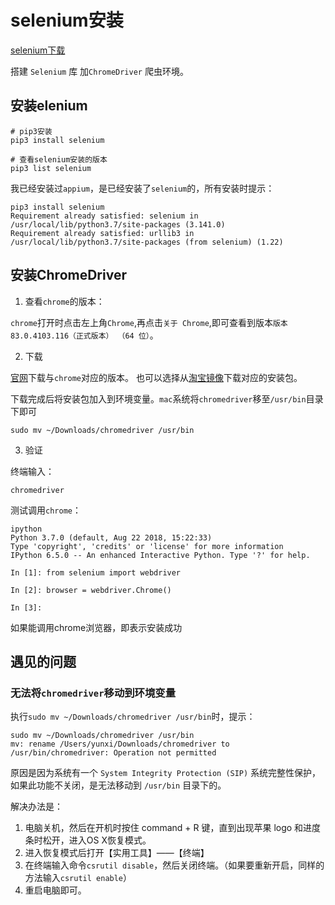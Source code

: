 # selenium安装

[selenium下载](https://www.selenium.dev/)

搭建 `Selenium` 库 加`ChromeDriver` 爬虫环境。

## 安装elenium

```
# pip3安装
pip3 install selenium

# 查看selenium安装的版本
pip3 list selenium
```
我已经安装过`appium`，是已经安装了`selenium`的，所有安装时提示：
```
pip3 install selenium
Requirement already satisfied: selenium in /usr/local/lib/python3.7/site-packages (3.141.0)
Requirement already satisfied: urllib3 in /usr/local/lib/python3.7/site-packages (from selenium) (1.22)
```

## 安装ChromeDriver

1. 查看`chrome`的版本：

`chrome`打开时点击左上角`Chrome`,再点击`关于 Chrome`,即可查看到版本`版本 83.0.4103.116（正式版本） （64 位）`。

2. 下载

[官网](http://chromedriver.chromium.org/)下载与`chrome`对应的版本。
也可以选择从[淘宝镜像](http://npm.taobao.org/mirrors/chromedriver/)下载对应的安装包。

下载完成后将安装包加入到环境变量。`mac`系统将`chromedriver`移至`/usr/bin`目录下即可
```
sudo mv ~/Downloads/chromedriver /usr/bin
```

3. 验证

终端输入：
```
chromedriver
```
测试调用`chrome`：
```
ipython
Python 3.7.0 (default, Aug 22 2018, 15:22:33)
Type 'copyright', 'credits' or 'license' for more information
IPython 6.5.0 -- An enhanced Interactive Python. Type '?' for help.

In [1]: from selenium import webdriver

In [2]: browser = webdriver.Chrome()

In [3]:
```
如果能调用chrome浏览器，即表示安装成功

## 遇见的问题

### 无法将`chromedriver`移动到环境变量

执行`sudo mv ~/Downloads/chromedriver /usr/bin`时，提示：
```
sudo mv ~/Downloads/chromedriver /usr/bin
mv: rename /Users/yunxi/Downloads/chromedriver to /usr/bin/chromedriver: Operation not permitted
```
原因是因为系统有一个 `System Integrity Protection (SIP)` 系统完整性保护，如果此功能不关闭，是无法移动到 `/usr/bin` 目录下的。

解决办法是：

1. 电脑关机，然后在开机时按住 command + R 键，直到出现苹果 logo 和进度条时松开，进入OS X恢复模式。
2. 进入恢复模式后打开【实用工具】——【终端】
3. 在终端输入命令`csrutil disable`，然后关闭终端。（如果要重新开启，同样的方法输入`csrutil enable`）
4. 重启电脑即可。